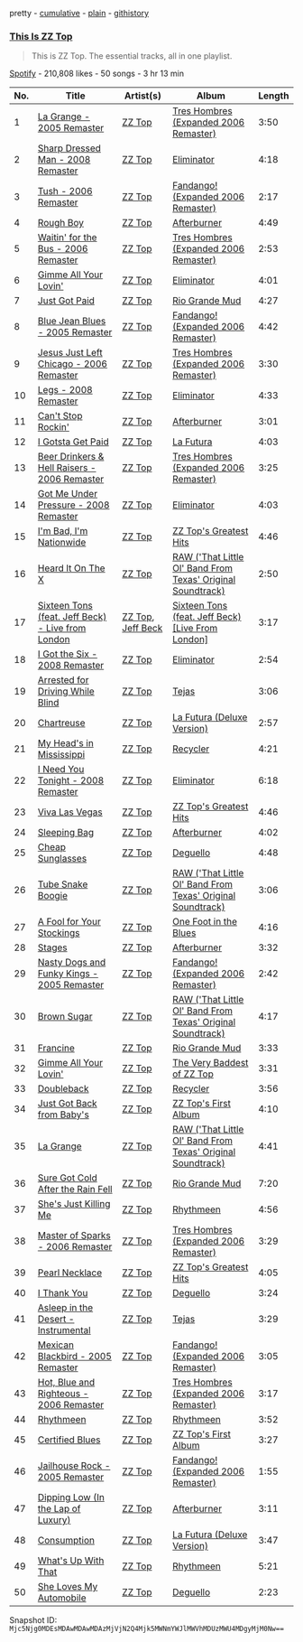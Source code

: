pretty - [cumulative](/playlists/cumulative/37i9dQZF1DZ06evO1uge6k.md) - [plain](/playlists/plain/37i9dQZF1DZ06evO1uge6k) - [githistory](https://github.githistory.xyz/mackorone/spotify-playlist-archive/blob/main/playlists/plain/37i9dQZF1DZ06evO1uge6k)

### [This Is ZZ Top](https://open.spotify.com/playlist/37i9dQZF1DZ06evO1uge6k)

> This is ZZ Top\. The essential tracks, all in one playlist.

[Spotify](https://open.spotify.com/user/spotify) - 210,808 likes - 50 songs - 3 hr 13 min

| No. | Title | Artist(s) | Album | Length |
|---|---|---|---|---|
| 1 | [La Grange \- 2005 Remaster](https://open.spotify.com/track/70YvYr2hGlS01bKRIho1HM) | [ZZ Top](https://open.spotify.com/artist/2AM4ilv6UzW0uMRuqKtDgN) | [Tres Hombres \(Expanded 2006 Remaster\)](https://open.spotify.com/album/0Em8m9kRctyH9S3MTXAHvY) | 3:50 |
| 2 | [Sharp Dressed Man \- 2008 Remaster](https://open.spotify.com/track/1UBQ5GK8JaQjm5VbkBZY66) | [ZZ Top](https://open.spotify.com/artist/2AM4ilv6UzW0uMRuqKtDgN) | [Eliminator](https://open.spotify.com/album/5LMGAYhn2ywaxGZdtmXGpw) | 4:18 |
| 3 | [Tush \- 2006 Remaster](https://open.spotify.com/track/6zGDIDjfDkPyNxrEERO3XG) | [ZZ Top](https://open.spotify.com/artist/2AM4ilv6UzW0uMRuqKtDgN) | [Fandango! \(Expanded 2006 Remaster\)](https://open.spotify.com/album/4krv5xmTGdK9LhWINUkVgO) | 2:17 |
| 4 | [Rough Boy](https://open.spotify.com/track/09C7ULYG1WhWgngwkkvVxN) | [ZZ Top](https://open.spotify.com/artist/2AM4ilv6UzW0uMRuqKtDgN) | [Afterburner](https://open.spotify.com/album/1YRTFKHD0QDO2QAKvU4mLz) | 4:49 |
| 5 | [Waitin' for the Bus \- 2006 Remaster](https://open.spotify.com/track/2s0XwRidJ0uVeXThGbeCCk) | [ZZ Top](https://open.spotify.com/artist/2AM4ilv6UzW0uMRuqKtDgN) | [Tres Hombres \(Expanded 2006 Remaster\)](https://open.spotify.com/album/0Em8m9kRctyH9S3MTXAHvY) | 2:53 |
| 6 | [Gimme All Your Lovin'](https://open.spotify.com/track/0OBwxFLu6Yj61s2OagYbgY) | [ZZ Top](https://open.spotify.com/artist/2AM4ilv6UzW0uMRuqKtDgN) | [Eliminator](https://open.spotify.com/album/5LMGAYhn2ywaxGZdtmXGpw) | 4:01 |
| 7 | [Just Got Paid](https://open.spotify.com/track/7bNFkCSO1ofu3uzr6voY7T) | [ZZ Top](https://open.spotify.com/artist/2AM4ilv6UzW0uMRuqKtDgN) | [Rio Grande Mud](https://open.spotify.com/album/4M9bA8YsjIlZOg2wD0BmsM) | 4:27 |
| 8 | [Blue Jean Blues \- 2005 Remaster](https://open.spotify.com/track/6Gyk7ZHfFWo3d8U7poUEPs) | [ZZ Top](https://open.spotify.com/artist/2AM4ilv6UzW0uMRuqKtDgN) | [Fandango! \(Expanded 2006 Remaster\)](https://open.spotify.com/album/4krv5xmTGdK9LhWINUkVgO) | 4:42 |
| 9 | [Jesus Just Left Chicago \- 2006 Remaster](https://open.spotify.com/track/4tYjuquiKvx2Pq6usRTVWB) | [ZZ Top](https://open.spotify.com/artist/2AM4ilv6UzW0uMRuqKtDgN) | [Tres Hombres \(Expanded 2006 Remaster\)](https://open.spotify.com/album/0Em8m9kRctyH9S3MTXAHvY) | 3:30 |
| 10 | [Legs \- 2008 Remaster](https://open.spotify.com/track/7t6CAWplijBj4sdl0q3z0e) | [ZZ Top](https://open.spotify.com/artist/2AM4ilv6UzW0uMRuqKtDgN) | [Eliminator](https://open.spotify.com/album/5LMGAYhn2ywaxGZdtmXGpw) | 4:33 |
| 11 | [Can't Stop Rockin'](https://open.spotify.com/track/7A1G4cFoivSdoryjH9w2z6) | [ZZ Top](https://open.spotify.com/artist/2AM4ilv6UzW0uMRuqKtDgN) | [Afterburner](https://open.spotify.com/album/1YRTFKHD0QDO2QAKvU4mLz) | 3:01 |
| 12 | [I Gotsta Get Paid](https://open.spotify.com/track/7rwM67LyGTDIq33h3Ukc6Y) | [ZZ Top](https://open.spotify.com/artist/2AM4ilv6UzW0uMRuqKtDgN) | [La Futura](https://open.spotify.com/album/6x2lSp3LAyn3GgB0E7rD4L) | 4:03 |
| 13 | [Beer Drinkers & Hell Raisers \- 2006 Remaster](https://open.spotify.com/track/2ap1hCe7wyOWkMJsnIn0V1) | [ZZ Top](https://open.spotify.com/artist/2AM4ilv6UzW0uMRuqKtDgN) | [Tres Hombres \(Expanded 2006 Remaster\)](https://open.spotify.com/album/0Em8m9kRctyH9S3MTXAHvY) | 3:25 |
| 14 | [Got Me Under Pressure \- 2008 Remaster](https://open.spotify.com/track/1jzZZsfzxsebFa6KpWXaAr) | [ZZ Top](https://open.spotify.com/artist/2AM4ilv6UzW0uMRuqKtDgN) | [Eliminator](https://open.spotify.com/album/5LMGAYhn2ywaxGZdtmXGpw) | 4:03 |
| 15 | [I'm Bad, I'm Nationwide](https://open.spotify.com/track/7hq8ntGVskliIPeoP99nA2) | [ZZ Top](https://open.spotify.com/artist/2AM4ilv6UzW0uMRuqKtDgN) | [ZZ Top's Greatest Hits](https://open.spotify.com/album/20ZZfEgbODMenFN8EKlVFh) | 4:46 |
| 16 | [Heard It On The X](https://open.spotify.com/track/2hVpNA46kjPlYHapuFJ2yS) | [ZZ Top](https://open.spotify.com/artist/2AM4ilv6UzW0uMRuqKtDgN) | [RAW \('That Little Ol' Band From Texas' Original Soundtrack\)](https://open.spotify.com/album/2sXtcMxeUDyYrGZ6hiYWBh) | 2:50 |
| 17 | [Sixteen Tons \(feat\. Jeff Beck\) \- Live from London](https://open.spotify.com/track/1lzngZJeLBOU5pcg663kiu) | [ZZ Top](https://open.spotify.com/artist/2AM4ilv6UzW0uMRuqKtDgN), [Jeff Beck](https://open.spotify.com/artist/0AD4odMWVQ2wUSlgxOB5Rl) | [Sixteen Tons \(feat\. Jeff Beck\) \[Live From London\]](https://open.spotify.com/album/65FLVEvkrT0X2wukXA20ge) | 3:17 |
| 18 | [I Got the Six \- 2008 Remaster](https://open.spotify.com/track/2WcnvJKsp1aYs8xp2nJyDN) | [ZZ Top](https://open.spotify.com/artist/2AM4ilv6UzW0uMRuqKtDgN) | [Eliminator](https://open.spotify.com/album/5LMGAYhn2ywaxGZdtmXGpw) | 2:54 |
| 19 | [Arrested for Driving While Blind](https://open.spotify.com/track/5NR2RuQ5rQplGLaKS7ZwAu) | [ZZ Top](https://open.spotify.com/artist/2AM4ilv6UzW0uMRuqKtDgN) | [Tejas](https://open.spotify.com/album/3fI0aQIkLZEDk5a8EhzlAn) | 3:06 |
| 20 | [Chartreuse](https://open.spotify.com/track/6Q1zqRC5160b9hIlSaZndu) | [ZZ Top](https://open.spotify.com/artist/2AM4ilv6UzW0uMRuqKtDgN) | [La Futura \(Deluxe Version\)](https://open.spotify.com/album/3BS9MUmVKghsOa7Y3otqpE) | 2:57 |
| 21 | [My Head's in Mississippi](https://open.spotify.com/track/57zvMcOgGJLQxZ2hsFgJ5S) | [ZZ Top](https://open.spotify.com/artist/2AM4ilv6UzW0uMRuqKtDgN) | [Recycler](https://open.spotify.com/album/0WbYC0Gc9DFh35DhzDwR1k) | 4:21 |
| 22 | [I Need You Tonight \- 2008 Remaster](https://open.spotify.com/track/4s22XSQoOFvN5HrXk9YZ3I) | [ZZ Top](https://open.spotify.com/artist/2AM4ilv6UzW0uMRuqKtDgN) | [Eliminator](https://open.spotify.com/album/5LMGAYhn2ywaxGZdtmXGpw) | 6:18 |
| 23 | [Viva Las Vegas](https://open.spotify.com/track/5JFywJVhSvuJI6KB9ikgjA) | [ZZ Top](https://open.spotify.com/artist/2AM4ilv6UzW0uMRuqKtDgN) | [ZZ Top's Greatest Hits](https://open.spotify.com/album/20ZZfEgbODMenFN8EKlVFh) | 4:46 |
| 24 | [Sleeping Bag](https://open.spotify.com/track/1ESuT2y9AKu1zMdxq47qW5) | [ZZ Top](https://open.spotify.com/artist/2AM4ilv6UzW0uMRuqKtDgN) | [Afterburner](https://open.spotify.com/album/1YRTFKHD0QDO2QAKvU4mLz) | 4:02 |
| 25 | [Cheap Sunglasses](https://open.spotify.com/track/30jsPpxLvSCYTTTtdjRzBp) | [ZZ Top](https://open.spotify.com/artist/2AM4ilv6UzW0uMRuqKtDgN) | [Deguello](https://open.spotify.com/album/339EONXrRgL9iLpxOKrUJZ) | 4:48 |
| 26 | [Tube Snake Boogie](https://open.spotify.com/track/7fuEQbsUxgUpnvwuHl2S0Q) | [ZZ Top](https://open.spotify.com/artist/2AM4ilv6UzW0uMRuqKtDgN) | [RAW \('That Little Ol' Band From Texas' Original Soundtrack\)](https://open.spotify.com/album/2sXtcMxeUDyYrGZ6hiYWBh) | 3:06 |
| 27 | [A Fool for Your Stockings](https://open.spotify.com/track/0NmxhwG2NwLhY6iCJIfGWA) | [ZZ Top](https://open.spotify.com/artist/2AM4ilv6UzW0uMRuqKtDgN) | [One Foot in the Blues](https://open.spotify.com/album/0etWjNu0rvWYY3fUMacV14) | 4:16 |
| 28 | [Stages](https://open.spotify.com/track/4Sx0FBH0vNWZVxeUCpdHoL) | [ZZ Top](https://open.spotify.com/artist/2AM4ilv6UzW0uMRuqKtDgN) | [Afterburner](https://open.spotify.com/album/1YRTFKHD0QDO2QAKvU4mLz) | 3:32 |
| 29 | [Nasty Dogs and Funky Kings \- 2005 Remaster](https://open.spotify.com/track/2nOkKjTkLvKeebQEHUB3Hi) | [ZZ Top](https://open.spotify.com/artist/2AM4ilv6UzW0uMRuqKtDgN) | [Fandango! \(Expanded 2006 Remaster\)](https://open.spotify.com/album/4krv5xmTGdK9LhWINUkVgO) | 2:42 |
| 30 | [Brown Sugar](https://open.spotify.com/track/71QEoo6iXfDWY0PH6vXqRO) | [ZZ Top](https://open.spotify.com/artist/2AM4ilv6UzW0uMRuqKtDgN) | [RAW \('That Little Ol' Band From Texas' Original Soundtrack\)](https://open.spotify.com/album/2sXtcMxeUDyYrGZ6hiYWBh) | 4:17 |
| 31 | [Francine](https://open.spotify.com/track/1dzfGr4PZ5npvdv6DWvycB) | [ZZ Top](https://open.spotify.com/artist/2AM4ilv6UzW0uMRuqKtDgN) | [Rio Grande Mud](https://open.spotify.com/album/4M9bA8YsjIlZOg2wD0BmsM) | 3:33 |
| 32 | [Gimme All Your Lovin'](https://open.spotify.com/track/251LsIzSjWnlnxvWYLCucN) | [ZZ Top](https://open.spotify.com/artist/2AM4ilv6UzW0uMRuqKtDgN) | [The Very Baddest of ZZ Top](https://open.spotify.com/album/4ADUZQ1pM9r9f49MX8cUdl) | 3:31 |
| 33 | [Doubleback](https://open.spotify.com/track/57JtOe7GSDOWbIB71EOCNj) | [ZZ Top](https://open.spotify.com/artist/2AM4ilv6UzW0uMRuqKtDgN) | [Recycler](https://open.spotify.com/album/0WbYC0Gc9DFh35DhzDwR1k) | 3:56 |
| 34 | [Just Got Back from Baby's](https://open.spotify.com/track/7AX7qVqFljHOJC3FIQ8a6t) | [ZZ Top](https://open.spotify.com/artist/2AM4ilv6UzW0uMRuqKtDgN) | [ZZ Top's First Album](https://open.spotify.com/album/0Y9jM9umdMOH7t19urnOw4) | 4:10 |
| 35 | [La Grange](https://open.spotify.com/track/3xjg84vWI81M4uGFIP9NHu) | [ZZ Top](https://open.spotify.com/artist/2AM4ilv6UzW0uMRuqKtDgN) | [RAW \('That Little Ol' Band From Texas' Original Soundtrack\)](https://open.spotify.com/album/2sXtcMxeUDyYrGZ6hiYWBh) | 4:41 |
| 36 | [Sure Got Cold After the Rain Fell](https://open.spotify.com/track/30sJmjuLalNSzlRIml1PlJ) | [ZZ Top](https://open.spotify.com/artist/2AM4ilv6UzW0uMRuqKtDgN) | [Rio Grande Mud](https://open.spotify.com/album/4M9bA8YsjIlZOg2wD0BmsM) | 7:20 |
| 37 | [She's Just Killing Me](https://open.spotify.com/track/0ih7vuNB91mvoJ7D6raq0q) | [ZZ Top](https://open.spotify.com/artist/2AM4ilv6UzW0uMRuqKtDgN) | [Rhythmeen](https://open.spotify.com/album/6KEVrQEdQexnQgwpHn1lDI) | 4:56 |
| 38 | [Master of Sparks \- 2006 Remaster](https://open.spotify.com/track/5QlRoZ3eJRwFOK8xBQf44y) | [ZZ Top](https://open.spotify.com/artist/2AM4ilv6UzW0uMRuqKtDgN) | [Tres Hombres \(Expanded 2006 Remaster\)](https://open.spotify.com/album/0Em8m9kRctyH9S3MTXAHvY) | 3:29 |
| 39 | [Pearl Necklace](https://open.spotify.com/track/4anJfhuQLpdg637D6wt0cL) | [ZZ Top](https://open.spotify.com/artist/2AM4ilv6UzW0uMRuqKtDgN) | [ZZ Top's Greatest Hits](https://open.spotify.com/album/20ZZfEgbODMenFN8EKlVFh) | 4:05 |
| 40 | [I Thank You](https://open.spotify.com/track/4iIU7YoqElLJa6gNx9mDx2) | [ZZ Top](https://open.spotify.com/artist/2AM4ilv6UzW0uMRuqKtDgN) | [Deguello](https://open.spotify.com/album/339EONXrRgL9iLpxOKrUJZ) | 3:24 |
| 41 | [Asleep in the Desert \- Instrumental](https://open.spotify.com/track/0ukb39j9T97cToQVbxnn9a) | [ZZ Top](https://open.spotify.com/artist/2AM4ilv6UzW0uMRuqKtDgN) | [Tejas](https://open.spotify.com/album/3fI0aQIkLZEDk5a8EhzlAn) | 3:29 |
| 42 | [Mexican Blackbird \- 2005 Remaster](https://open.spotify.com/track/7rbm9b3fLOKCCBqNFVdkWV) | [ZZ Top](https://open.spotify.com/artist/2AM4ilv6UzW0uMRuqKtDgN) | [Fandango! \(Expanded 2006 Remaster\)](https://open.spotify.com/album/4krv5xmTGdK9LhWINUkVgO) | 3:05 |
| 43 | [Hot, Blue and Righteous \- 2006 Remaster](https://open.spotify.com/track/0tH43q9uOXKh1shZCs53DP) | [ZZ Top](https://open.spotify.com/artist/2AM4ilv6UzW0uMRuqKtDgN) | [Tres Hombres \(Expanded 2006 Remaster\)](https://open.spotify.com/album/0Em8m9kRctyH9S3MTXAHvY) | 3:17 |
| 44 | [Rhythmeen](https://open.spotify.com/track/0ENGJrM4g0kODzoWGHjqOr) | [ZZ Top](https://open.spotify.com/artist/2AM4ilv6UzW0uMRuqKtDgN) | [Rhythmeen](https://open.spotify.com/album/6KEVrQEdQexnQgwpHn1lDI) | 3:52 |
| 45 | [Certified Blues](https://open.spotify.com/track/7mdPXhJBfxJBonEmqZvm9t) | [ZZ Top](https://open.spotify.com/artist/2AM4ilv6UzW0uMRuqKtDgN) | [ZZ Top's First Album](https://open.spotify.com/album/0Y9jM9umdMOH7t19urnOw4) | 3:27 |
| 46 | [Jailhouse Rock \- 2005 Remaster](https://open.spotify.com/track/1MRidycoVNBWpBTOkD84rX) | [ZZ Top](https://open.spotify.com/artist/2AM4ilv6UzW0uMRuqKtDgN) | [Fandango! \(Expanded 2006 Remaster\)](https://open.spotify.com/album/4krv5xmTGdK9LhWINUkVgO) | 1:55 |
| 47 | [Dipping Low \(In the Lap of Luxury\)](https://open.spotify.com/track/4m4XQfjhxm5lV7AT38aeK1) | [ZZ Top](https://open.spotify.com/artist/2AM4ilv6UzW0uMRuqKtDgN) | [Afterburner](https://open.spotify.com/album/1YRTFKHD0QDO2QAKvU4mLz) | 3:11 |
| 48 | [Consumption](https://open.spotify.com/track/2WtcpnIJRKuzrOA9BRzaEt) | [ZZ Top](https://open.spotify.com/artist/2AM4ilv6UzW0uMRuqKtDgN) | [La Futura \(Deluxe Version\)](https://open.spotify.com/album/3BS9MUmVKghsOa7Y3otqpE) | 3:47 |
| 49 | [What's Up With That](https://open.spotify.com/track/1vZ3oSRyLRC4JOZ0S8j7G3) | [ZZ Top](https://open.spotify.com/artist/2AM4ilv6UzW0uMRuqKtDgN) | [Rhythmeen](https://open.spotify.com/album/6KEVrQEdQexnQgwpHn1lDI) | 5:21 |
| 50 | [She Loves My Automobile](https://open.spotify.com/track/4AeZKrbiPqJuVrJvrngTkR) | [ZZ Top](https://open.spotify.com/artist/2AM4ilv6UzW0uMRuqKtDgN) | [Deguello](https://open.spotify.com/album/339EONXrRgL9iLpxOKrUJZ) | 2:23 |

Snapshot ID: `Mjc5Njg0MDEsMDAwMDAwMDAzMjVjN2Q4Mjk5MWNmYWJlMWVhMDUzMWU4MDgyMjM0Nw==`

